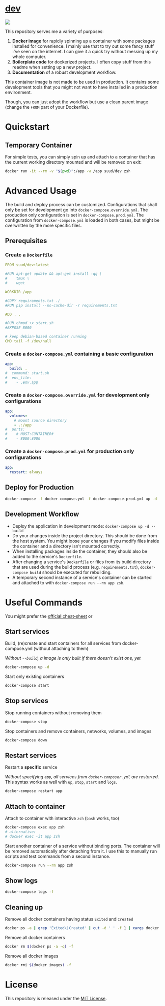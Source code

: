 # [dev](https://github.com/suud/dev-docker)
![](https://github.com/suud/dev-docker/workflows/Push%20to%20Docker%20Hub/badge.svg)

This repository serves me a variety of purposes:
1. __Docker image__ for rapidly spinning up a container with some packages installed for convenience. I mainly use that to try out some fancy stuff I've seen on the internet. I can give it a quick try without messing up my whole computer.
2. __Boilerplate code__ for dockerized projects. I often copy stuff from this readme when setting up a new project.
3. __Documentation__ of a robust development workflow.


This container image is not made to be used in production. It contains some
development tools that you might not want to have installed in a production
environment.

Though, you can just adopt the workflow but use a clean parent image
(change the `FROM` part of your Dockerfile).


# Quickstart
## Temporary Container
For simple tests, you can simply spin up and attach to a container that has the
current working directory mounted and will be removed on exit:
```sh
docker run -it --rm -v "$(pwd)":/app -w /app suud/dev zsh
```


# Advanced Usage
The build and deploy process can be customized.
Configurations that shall only be set for development go into
`docker-compose.override.yml`. The production only configuration is set in
`docker-compose.prod.yml`. The configuration from `docker-compose.yml` is
loaded in both cases, but might be overwritten by the more specific files.

## Prerequisites
### Create a `Dockerfile`
```yaml
FROM suud/dev:latest

#RUN apt-get update && apt-get install -qq \
#    tmux \
#    wget

WORKDIR /app

#COPY requirements.txt ./
#RUN pip install --no-cache-dir -r requirements.txt

ADD . .

#RUN chmod +x start.sh
#EXPOSE 8000

# keep debian-based container running
CMD tail -f /dev/null
```

### Create a `docker-compose.yml` containing a basic configuration
```yaml
app:
  build: .
#  command: start.sh
#  env_file:
#    - .env.app
```

### Create a `docker-compose.override.yml` for development only configurations
```yaml
app:
  volumes:
    # mount source directory
    - .:/app
#  ports:
#    # HOST:CONTAINER#
#    - 8080:8000
```

### Create a `docker-compose.prod.yml` for production only configurations
```yaml
app:
  restart: always
```

## Deploy for Production
```sh
docker-compose -f docker-compose.yml -f docker-compose.prod.yml up -d --build
```

## Development Workflow
- Deploy the application in development mode: `docker-compose up -d --build`
- Do your changes inside the project directory. This should be done
from the host system. You might loose your changes if you modify files inside
the container and a directory isn't mounted correctly.
- When installing packages inside the container, they should also be added to
the service's `Dockerfile`.
- After changing a service's `Dockerfile` or files from its build directory
that are used during the build process (e.g. `requirements.txt`),
`docker-compose build` should be executed for rebuilding.
- A temporary second instance of a service's container can be started and
attached to with `docker-compose run --rm app zsh`.


# Useful Commands
You might prefer the [official cheat-sheet](https://www.docker.com/sites/default/files/d8/2019-09/docker-cheat-sheet.pdf) or 

## Start services
Build, (re)create and start containers for all services from docker-compose.yml
(without attaching to them)

_Without `--build`, a image is only built if there doesn't exist one, yet_
```sh
docker-compose up -d
```

Start only existing containers
```sh
docker-compose start
```

## Stop services
Stop running containers without removing them
```sh
docker-compose stop
```

Stop containers and remove containers, networks, volumes, and images
```sh
docker-compose down
```

## Restart services
Restart a __specific__ service

_Without specifying `app`, all services from `docker-composer.yml` are
restarted._ This syntax works as well with `up`, `stop`, `start` and `logs`.
```sh
docker-compose restart app
```

## Attach to container
Attach to container with interactive `zsh` (`bash` works, too)
```sh
docker-compose exec app zsh
# alternative:
# docker exec -it app zsh
```

Start another container of a service without binding ports. The container will
be removed automatically after detaching from it. I use this to manually run
scripts and test commands from a second instance.
```sh
docker-compose run --rm app zsh
```

## Show logs
```sh
docker-compose logs -f
```

## Cleaning up
Remove all docker containers having status `Exited` and `Created`
```sh
docker ps -a | grep 'Exited\|Created' | cut -d ' ' -f 1 | xargs docker rm
```

Remove all docker containers
```sh
docker rm $(docker ps -a -q) -f
```

Remove all docker images
```sh
docker rmi $(docker images) -f
```


# License

This repository is released under the
[MIT License](https://opensource.org/licenses/MIT).
